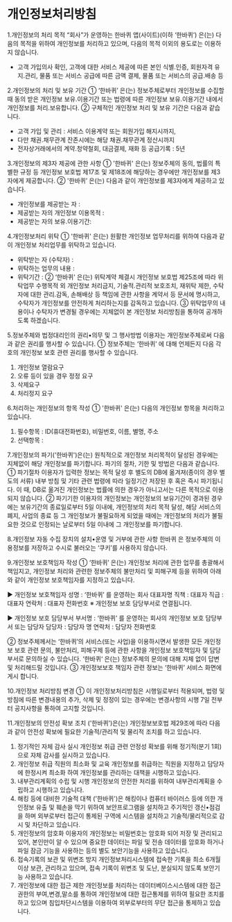 # 개인정보처리방침

1.개인정보의 처리 목적 
“회사”가 운영하는 한바퀴 앱(사이트)(이하 ‘한바퀴’) 은(는) 다음의 목적을 위하여 개인정보를 처리하고 있으며, 
다음의 목적 이외의 용도로는 이용하지 않습니다. 
- 고객 가입의사 확인, 고객에 대한 서비스 제공에 따른 본인 식별.인증, 회원자격 유지.관리, 물품 또는 서비스 공급에 따른 금액 결제, 물품 또는 서비스의 공급.배송 등

2.개인정보의 처리 및 보유 기간
① ‘한바퀴’ 은(는) 정보주체로부터 개인정보를 수집할 때 동의 받은 개인정보 보유․이용기간 또는 법령에 따른 개인정보 보유․이용기간 내에서 개인정보를 처리․보유합니다.
② 구체적인 개인정보 처리 및 보유 기간은 다음과 같습니다.
- 고객 가입 및 관리 : 서비스 이용계약 또는 회원가입 해지시까지, 
- 다만 채권․채무관계 잔존시에는 해당 채권․채무관계 정산시까지
- 전자상거래에서의 계약․청약철회, 대금결제, 재화 등 공급기록 : 5년

3.개인정보의 제3자 제공에 관한 사항
① '한바퀴' 은(는) 정보주체의 동의, 법률의 특별한 규정 등 개인정보 보호법 제17조 및 제18조에 해당하는 경우에만 개인정보를 제3자에게 제공합니다.
② '한바퀴’ 은(는) 다음과 같이 개인정보를 제3자에게 제공하고 있습니다.
- 개인정보를 제공받는 자 : 
- 제공받는 자의 개인정보 이용목적 : 
- 제공받는 자의 보유.이용기간:

4.개인정보처리 위탁 
① '한바퀴' 은(는) 원활한 개인정보 업무처리를 위하여 다음과 같이 개인정보 처리업무를 위탁하고 있습니다.
- 위탁받는 자 (수탁자) : 
- 위탁하는 업무의 내용 : 
- 위탁기간 : 
② ‘한바퀴' 은(는) 위탁계약 체결시 개인정보 보호법 제25조에 따라 위탁업무 수행목적 외 개인정보 처리금지, 
기술적․관리적 보호조치, 재위탁 제한, 수탁자에 대한 관리․감독, 손해배상 등 책임에 관한 사항을 계약서 등 문서에 명시하고, 
수탁자가 개인정보를 안전하게 처리하는지를 감독하고 있습니다.
③ 위탁업무의 내용이나 수탁자가 변경될 경우에는 지체없이 본 개인정보 처리방침을 통하여 공개하도록 하겠습니다.

5.정보주체와 법정대리인의 권리•의무 및 그 행사방법 이용자는 개인정보주체로써 다음과 같은 권리를 행사할 수 있습니다.
① 정보주체는 ‘한바퀴’ 에 대해 언제든지 다음 각 호의 개인정보 보호 관련 권리를 행사할 수 있습니다.
1. 개인정보 열람요구 
2. 오류 등이 있을 경우 정정 요구 
3. 삭제요구 
4. 처리정지 요구

6.처리하는 개인정보의 항목 작성 
① '한바퀴' 은(는) 다음의 개인정보 항목을 처리하고 있습니다.
1. 필수항목 : ID(휴대전화번호), 비밀번호, 이름, 별명, 주소
2. 선택항목 :

7.개인정보의 파기('한바퀴')은(는) 원칙적으로 개인정보 처리목적이 달성된 경우에는 지체없이 해당 개인정보를 파기합니다. 파기의 절차, 기한 및 방법은 다음과 같습니다.
① 파기절차
이용자가 입력한 정보는 목적 달성 후 별도의 DB에 옮겨져(종이의 경우 별도의 서류) 내부 방침 및 기타 관련 법령에 따라 일정기간 저장된 후 혹은 즉시 파기됩니다. 
이 때, DB로 옮겨진 개인정보는 법률에 의한 경우가 아니고서는 다른 목적으로 이용되지 않습니다.
② 파기기한
이용자의 개인정보는 개인정보의 보유기간이 경과된 경우에는 보유기간의 종료일로부터 5일 이내에, 개인정보의 처리 목적 달성, 
해당 서비스의 폐지, 사업의 종료 등 그 개인정보가 불필요하게 되었을 때에는 개인정보의 처리가 불필요한 것으로 인정되는 날로부터 5일 이내에 
그 개인정보를 파기합니다.

8.개인정보 자동 수집 장치의 설치•운영 및 거부에 관한 사항
한바퀴 은 정보주체의 이용정보를 저장하고 수시로 불러오는 ‘쿠키’를 사용하지 않습니다.

9.개인정보 보호책임자 작성 
① ‘한바퀴’ 은(는) 개인정보 처리에 관한 업무를 총괄해서 책임지고, 개인정보 처리와 관련한 정보주체의 불만처리 및 피해구제 등을 위하여 
아래와 같이 개인정보 보호책임자를 지정하고 있습니다.

▶ 개인정보 보호책임자 
    성명 : ‘한바퀴’ 를 운영하는 회사 대표자명
    직책 : 대표자
    직급 : 대표자
    연락처 : 대표자 전화번호
   ※ 개인정보 보호 담당부서로 연결됩니다.

▶ 개인정보 보호 담당부서
    부서명 : ‘한바퀴’ 를 운영하는 회사의 개인정보 보호 담당부서 또는 담당자
    담당자 : 담당자 명
    연락처 : 담당자 전화번호

② 정보주체께서는  ‘한바퀴’의 서비스(또는 사업)을 이용하시면서 발생한 모든 개인정보 보호 관련 문의, 불만처리, 피해구제 등에 관한 사항을 
개인정보 보호책임자 및 담당부서로 문의하실 수 있습니다. 
‘한바퀴‘ 은(는) 정보주체의 문의에 대해 지체 없이 답변 및 처리해드릴 것입니다.
③ 개인정보보호 책임자 관련 정보는 ‘한바퀴’ 서비스 화면에 게시 합니다.

10.개인정보 처리방침 변경 
① 이 개인정보처리방침은 시행일로부터 적용되며, 법령 및 방침에 따른 변경내용의 추가, 삭제 및 정정이 있는 경우에는 
변경사항의 시행 7일 전부터 공지사항을 통하여 고지할 것입니다.

11.개인정보의 안전성 확보 조치 ('한바퀴')은(는) 개인정보보호법 제29조에 따라 다음과 같이 안전성 확보에 필요한 기술적/관리적 및 물리적 조치를 하고 있습니다.
1. 정기적인 자체 감사 실시 
개인정보 취급 관련 안정성 확보를 위해 정기적(분기 1회)으로 자체 감사를 실시하고 있습니다.
2. 개인정보 취급 직원의 최소화 및 교육 
개인정보를 취급하는 직원을 지정하고 담당자에 한정시켜 최소화 하여 개인정보를 관리하는 대책을 시행하고 있습니다.
3. 내부관리계획의 수립 및 시행 
개인정보의 안전한 처리를 위하여 내부관리계획을 수립하고 시행하고 있습니다.
4. 해킹 등에 대비한 기술적 대책 
('한바퀴')은 해킹이나 컴퓨터 바이러스 등에 의한 개인정보 유출 및 훼손을 막기 위하여 보안프로그램을 설치하고 
주기적인 갱신•점검을 하며 외부로부터 접근이 통제된 구역에 시스템을 설치하고 기술적/물리적으로 감시 및 차단하고 있습니다.
5. 개인정보의 암호화 
이용자의 개인정보는 비밀번호는 암호화 되어 저장 및 관리되고 있어, 본인만이 알 수 있으며 중요한 데이터는 
파일 및 전송 데이터를 암호화 하거나 파일 잠금 기능을 사용하는 등의 별도 보안기능을 사용하고 있습니다.
6. 접속기록의 보관 및 위변조 방지 
개인정보처리시스템에 접속한 기록을 최소 6개월 이상 보관, 관리하고 있으며, 접속 기록이 위변조 및 도난, 분실되지 않도록 보안기능 사용하고 있습니다.
7. 개인정보에 대한 접근 제한 
개인정보를 처리하는 데이터베이스시스템에 대한 접근권한의 부여,변경,말소를 통하여 개인정보에 대한 접근통제를 위하여 
필요한 조치를 하고 있으며 침입차단시스템을 이용하여 외부로부터의 무단 접근을 통제하고 있습니다.
